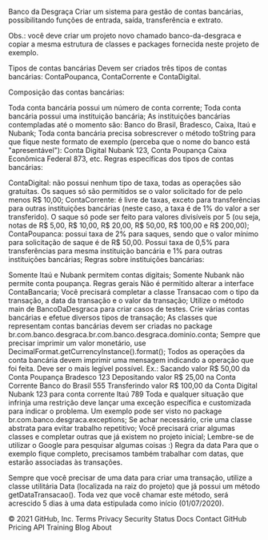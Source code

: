 Banco da Desgraça
Criar um sistema para gestão de contas bancárias, possibilitando funções de entrada, saída, transferência e extrato.

Obs.: você deve criar um projeto novo chamado banco-da-desgraca e copiar a mesma estrutura de classes e packages fornecida neste projeto de exemplo.

Tipos de contas bancárias
Devem ser criados três tipos de contas bancárias: ContaPoupanca, ContaCorrente e ContaDigital.

Composição das contas bancárias:

Toda conta bancária possui um número de conta corrente;
Toda conta bancária possui uma instituição bancária;
As instituições bancárias contempladas até o momento são: Banco do Brasil, Bradesco, Caixa, Itaú e Nubank;
Toda conta bancária precisa sobrescrever o método toString para que fique neste formato de exemplo (perceba que o nome do banco está "apresentável"): Conta Digital Nubank 123, Conta Poupança Caixa Econômica Federal 873, etc.
Regras específicas dos tipos de contas bancárias:

ContaDigital: não possui nenhum tipo de taxa, todas as operações são gratuitas. Os saques só são permitidos se o valor solicitado for de pelo menos R$ 10,00;
ContaCorrente: é livre de taxas, exceto para transferências para outras instituições bancárias (neste caso, a taxa é de 1% do valor a ser transferido). O saque só pode ser feito para valores divisíveis por 5 (ou seja, notas de R$ 5,00, R$ 10,00, R$ 20,00, R$ 50,00, R$ 100,00 e R$ 200,00);
ContaPoupanca: possui taxa de 2% para saques, sendo que o valor mínimo para solicitação de saque é de R$ 50,00. Possui taxa de 0,5% para transferências para mesma instituição bancária e 1% para outras instituições bancárias;
Regras sobre instituições bancárias:

Somente Itaú e Nubank permitem contas digitais;
Somente Nubank não permite conta poupança.
Regras gerais
Não é permitido alterar a interface ContaBancaria;
Você precisará completar a classe Transacao com o tipo da transação, a data da transação e o valor da transação;
Utilize o método main de BancoDaDesgraca para criar casos de testes. Crie várias contas bancárias e efetue diversos tipos de transação;
As classes que representam contas bancárias devem ser criadas no package br.com.banco.desgraca.br.com.banco.desgraca.dominio.conta;
Sempre que precisar imprimir um valor monetário, use DecimalFormat.getCurrencyInstance().format();
Todos as operações da conta bancária devem imprimir uma mensagem indicando a operação que foi feita. Deve ser o mais legível possível. Ex.:
Sacando valor R$ 50,00 da Conta Poupança Bradesco 123
Depositando valor R$ 25,00 na Conta Corrente Banco do Brasil 555
Transferindo valor R$ 100,00 da Conta Digital Nubank 123 para conta corrente Itaú 789
Toda e qualquer situação que infrinja uma restrição deve lançar uma exceção específica e customizada para indicar o problema. Um exemplo pode ser visto no package br.com.banco.desgraca.exceptions;
Se achar necessário, crie uma classe abstrata para evitar trabalho repetitivo;
Você precisará criar algumas classes e completar outras que já existem no projeto inicial;
Lembre-se de utilizar o Google para pesquisar algumas coisas :)
Regra da data
Para que o exemplo fique completo, precisamos também trabalhar com datas, que estarão associadas às transações.

Sempre que você precisar de uma data para criar uma transação, utilize a classe utilitária Data (localizada na raiz do projeto) que já possui um método getDataTransacao(). Toda vez que você chamar este método, será acrescido 5 dias à uma data estipulada como início (01/07/2020).

© 2021 GitHub, Inc.
Terms
Privacy
Security
Status
Docs
Contact GitHub
Pricing
API
Training
Blog
About
